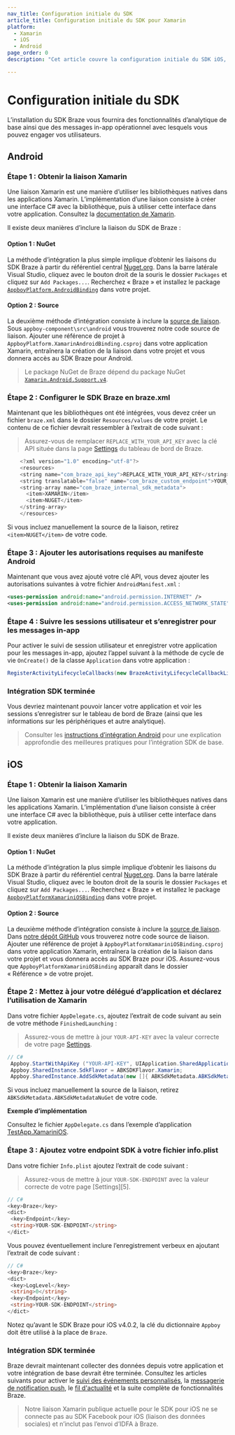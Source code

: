 ```yaml
---
nav_title: Configuration initiale du SDK
article_title: Configuration initiale du SDK pour Xamarin
platform: 
  - Xamarin
  - iOS
  - Android
page_order: 0
description: "Cet article couvre la configuration initiale du SDK iOS, Android et FireOS pour la plate-forme Xamarin."

---
```


# Configuration initiale du SDK

L’installation du SDK Braze vous fournira des fonctionnalités d’analytique de base ainsi que des messages in-app opérationnel avec lesquels vous pouvez engager vos utilisateurs.

## Android

### Étape 1 : Obtenir la liaison Xamarin

Une liaison Xamarin est une manière d’utiliser les bibliothèques natives dans les applications Xamarin. L’implémentation d’une liaison consiste à créer une interface C# avec la bibliothèque, puis à utiliser cette interface dans votre application.  Consultez la [documentation de Xamarin][2].

Il existe deux manières d’inclure la liaison du SDK de Braze :

#### Option 1 : NuGet

La méthode d’intégration la plus simple implique d’obtenir les liaisons du SDK Braze à partir du référentiel central [Nuget.org][9]. Dans la barre latérale Visual Studio, cliquez avec le bouton droit de la souris le dossier `Packages` et cliquez sur `Add Packages...`.  Recherchez « Braze » et installez le package [`AppboyPlatform.AndroidBinding`][13] dans votre projet.

#### Option 2 : Source

La deuxième méthode d’intégration consiste à inclure la [source de liaison][3]. Sous `appboy-component\src\android` vous trouverez notre code source de liaison. Ajouter une référence de projet à ```AppboyPlatform.XamarinAndroidBinding.csproj``` dans votre application Xamarin, entraînera la création de la liaison dans votre projet et vous donnera accès au SDK Braze pour Android.

>  Le package NuGet de Braze dépend du package NuGet [`Xamarin.Android.Support.v4`][12].

### Étape 2 : Configurer le SDK Braze en braze.xml
Maintenant que les bibliothèques ont été intégrées, vous devez créer un fichier `braze.xml` dans le dossier `Resources/values` de votre projet. Le contenu de ce fichier devrait ressembler à l’extrait de code suivant :

>  Assurez-vous de remplacer `REPLACE_WITH_YOUR_API_KEY` avec la clé API située dans la page [Settings][4] du tableau de bord de Braze.

```java
    <?xml version="1.0" encoding="utf-8"?>
    <resources>
    <string name="com_braze_api_key">REPLACE_WITH_YOUR_API_KEY</string>
    <string translatable="false" name="com_braze_custom_endpoint">YOUR_CUSTOM_ENDPOINT_OR_CLUSTER</string>
    <string-array name="com_braze_internal_sdk_metadata">
      <item>XAMARIN</item>
      <item>NUGET</item>
    </string-array>
    </resources>
```
Si vous incluez manuellement la source de la liaison, retirez `<item>NUGET</item>` de votre code.

### Étape 3 : Ajouter les autorisations requises au manifeste Android
Maintenant que vous avez ajouté votre clé API, vous devez ajouter les autorisations suivantes à votre fichier `AndroidManifest.xml` :

```xml
<uses-permission android:name="android.permission.INTERNET" />
<uses-permission android:name="android.permission.ACCESS_NETWORK_STATE" />
```

### Étape 4 : Suivre les sessions utilisateur et s’enregistrer pour les messages in-app
Pour activer le suivi de session utilisateur et enregistrer votre application pour les messages in-app, ajoutez l’appel suivant à la méthode de cycle de vie `OnCreate()` de la classe `Application` dans votre application :

```csharp
RegisterActivityLifecycleCallbacks(new BrazeActivityLifecycleCallbackListener());
```

### Intégration SDK terminée

Vous devriez maintenant pouvoir lancer votre application et voir les sessions s’enregistrer sur le tableau de bord de Braze (ainsi que les informations sur les périphériques et autre analytique).  

> Consulter les [instructions d’intégration Android][8] pour une explication approfondie des meilleures pratiques pour l’intégration SDK de base.

## iOS

### Étape 1 : Obtenir la liaison Xamarin

Une liaison Xamarin est une manière d’utiliser les bibliothèques natives dans les applications Xamarin.  L’implémentation d’une liaison consiste à créer une interface C# avec la bibliothèque, puis à utiliser cette interface dans votre application.

Il existe deux manières d’inclure la liaison du SDK de Braze.

#### Option 1 : NuGet

La méthode d’intégration la plus simple implique d’obtenir les liaisons du SDK Braze à partir du référentiel central [Nuget.org][19]. Dans la barre latérale Visual Studio, cliquez avec le bouton droit de la souris le dossier `Packages` et cliquez sur `Add Packages...`.  Recherchez « Braze » et installez le package [`AppboyPlatformXamariniOSBinding`][111] dans votre projet.

#### Option 2 : Source

La deuxième méthode d’intégration consiste à inclure la [source de liaison][113]. Dans [notre dépôt GitHub][17] vous trouverez notre code source de liaison. Ajouter une référence de projet à ```AppboyPlatformXamariniOSBinding.csproj``` dans votre application Xamarin, entraînera la création de la liaison dans votre projet et vous donnera accès au SDK Braze pour iOS. Assurez-vous que `AppboyPlatformXamariniOSBinding` apparaît dans le dossier « Référence » de votre projet.

### Étape 2 : Mettez à jour votre délégué d’application et déclarez l’utilisation de Xamarin

Dans votre fichier `AppDelegate.cs`, ajoutez l’extrait de code suivant au sein de votre méthode `FinishedLaunching` :

>  Assurez-vous de mettre à jour `YOUR-API-KEY` avec la valeur correcte de votre page [Settings][4].

```csharp
// C#
 Appboy.StartWithApiKey ("YOUR-API-KEY", UIApplication.SharedApplication, options);
 Appboy.SharedInstance.SdkFlavor = ABKSDKFlavor.Xamarin;
 Appboy.SharedInstance.AddSdkMetadata(new []{ ABKSdkMetadata.ABKSdkMetadataXamarin, ABKSdkMetadata.ABKSdkMetadataNuGet });
```
Si vous incluez manuellement la source de la liaison, retirez `ABKSdkMetadata.ABKSdkMetadataNuGet` de votre code.

**Exemple d’implémentation**

Consultez le fichier `AppDelegate.cs` dans l’exemple d’application [TestApp.XamariniOS][110].

### Étape 3 : Ajoutez votre endpoint SDK à votre fichier info.plist

Dans votre fichier `Info.plist` ajoutez l’extrait de code suivant :

>  Assurez-vous de mettre à jour `YOUR-SDK-ENDPOINT` avec la valeur correcte de votre page [Settings][5].

```csharp
// C#
<key>Braze</key>
<dict>
 <key>Endpoint</key>
 <string>YOUR-SDK-ENDPOINT</string>
</dict>
```

Vous pouvez éventuellement inclure l’enregistrement verbeux en ajoutant l’extrait de code suivant :

```csharp
// C#
<key>Braze</key>
<dict>
 <key>LogLevel</key>
 <string>0</string>
 <key>Endpoint</key>
 <string>YOUR-SDK-ENDPOINT</string>
</dict>
```

Notez qu’avant le SDK Braze pour iOS v4.0.2, la clé du dictionnaire `Appboy` doit être utilisé à la place de `Braze`.

### Intégration SDK terminée

Braze devrait maintenant collecter des données depuis votre application et votre intégration de base devrait être terminée. Consultez les articles suivants pour activer le [suivi des événements personnalisés]({{site.baseurl}}/developer_guide/platform_integration_guides/xamarin/analytics/#tracking-custom-events), la [messagerie de notification push]({{site.baseurl}}/developer_guide/platform_integration_guides/xamarin/push_notifications/), le [fil d'actualité]({{site.baseurl}}/developer_guide/platform_integration_guides/xamarin/news_feed/) et la suite complète de fonctionnalités Braze.

>  Notre liaison Xamarin publique actuelle pour le SDK pour iOS ne se connecte pas au SDK Facebook pour iOS (liaison des données sociales) et n’inclut pas l’envoi d’IDFA à Braze.

[2]: http://developer.xamarin.com/guides/android/advanced_topics/java_integration_overview/binding_a_java_library_%28.jar%29/
[3]: https://github.com/Appboy/appboy-xamarin-bindings
[4]: https://dashboard-01.braze.com/app_settings/app_settings/ "Settings"
[8]: {{site.baseurl}}/developer_guide/platform_integration_guides/android/initial_sdk_setup/
[9]: https://www.nuget.org/
[12]: https://www.nuget.org/packages/Xamarin.Android.Support.v4/
[13]: https://www.nuget.org/packages/AppboyPlatform.AndroidBinding/
[113]: https://github.com/Appboy/appboy-xamarin-bindings
[15]: https://dashboard-01.braze.com/app_settings/app_settings/ "Settings"
[17]: https://github.com/Appboy/appboy-xamarin-bindings/tree/master/appboy-component/src/ios-unified
[19]: https://www.nuget.org/
[110]: https://github.com/Appboy/appboy-xamarin-bindings/tree/master/appboy-component/samples/ios-unified/TestApp.XamariniOS
[111]: https://www.nuget.org/packages/AppboyPlatformXamariniOSBinding/

